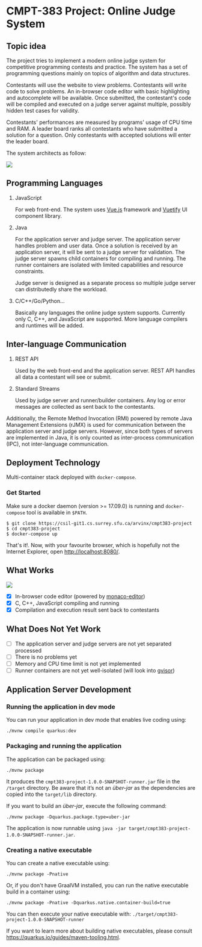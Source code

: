 # CMPT-383 Project: Online Judge System

## Topic idea

The project tries to implement a modern online judge system for competitive programming contests and 
practice. The system has a set of programming questions mainly on topics of algorithm and data 
structures. 

Contestants will use the website to view problems. Contestants will write code to solve problems. An 
in-browser code editor with basic highlighting and autocomplete will be available. Once submitted, 
the contestant's code will be compiled and executed on a judge server against multiple, possibly 
hidden test cases for validity.

Contestants' performances are measured by programs' usage of CPU time and RAM. A leader board ranks
all contestants who have submitted a solution for a question. Only contestants with accepted 
solutions will enter the leader board.

The system architects as follow:

![](https://i.imgur.com/UByQTtz.jpg)
 
## Programming Languages
1. JavaScript

    For web front-end. The system uses [Vue.js](https://cn.vuejs.org/index.html) framework and 
    [Vuetify](https://vuetifyjs.com/en/) UI component library.

2. Java

    For the application server and judge server. The application server handles problem and user 
    data. Once a solution is received by an application server, it will be sent to a judge server 
    for validation. The judge server spawns child containers for compiling and running. The runner
    containers are isolated with limited capabilities and resource constraints.

    Judge server is designed as a separate process so multiple judge server can distributedly share 
    the workload.

3. C/C++/Go/Python...

    Basically any languages the online judge system supports. Currently only C, C++, and JavaScript 
    are supported. More language compilers and runtimes will be added.

## Inter-language Communication

1. REST API

    Used by the web front-end and the application server. REST API handles all data a contestant 
    will see or submit.

2. Standard Streams

    Used by judge server and runner/builder containers. Any log or error messages are collected as 
    sent back to the contestants.


Additionally, the Remote Method Invocation (RMI) powered by remote Java Management Extensions (rJMX) 
is used for communication between the application server and judge servers. However, since both 
types of servers are implemented in Java, it is only counted as inter-process communication (IPC),
not inter-language communication.

## Deployment Technology

Multi-container stack deployed with `docker-compose`.

### Get Started

Make sure a docker daemon (version >= 17.09.0) is running and `docker-compose` tool is available in 
`$PATH`.

```
$ git clone https://csil-git1.cs.surrey.sfu.ca/arvinx/cmpt383-project
$ cd cmpt383-project
$ docker-compose up
```

That's it!. Now, with your favourite browser, which is hopefully not the Internet Explorer, open 
[http://localhost:8080/](http://localhost:8080/).


## What Works

![](https://i.imgur.com/frYtsGc.jpg)

- [x] In-browser code editor (powered by 
[monaco-editor](https://github.com/microsoft/monaco-editor))
- [x] C, C++, JavaScript compiling and running
- [x] Compilation and execution result sent back to contestants

## What Does Not Yet Work

- [ ] The application server and judge servers are not yet separated processed
- [ ] There is no problems yet
- [ ] Memory and CPU time limit is not yet implemented
- [ ] Runner containers are not yet well-isolated (will look into 
[gvisor](https://github.com/google/gvisor))

## Application Server Development

### Running the application in dev mode

You can run your application in dev mode that enables live coding using:
```shell script
./mvnw compile quarkus:dev
```

### Packaging and running the application

The application can be packaged using:
```shell script
./mvnw package
```
It produces the `cmpt383-project-1.0.0-SNAPSHOT-runner.jar` file in the `/target` directory.
Be aware that it’s not an _über-jar_ as the dependencies are copied into the `target/lib` directory.

If you want to build an _über-jar_, execute the following command:
```shell script
./mvnw package -Dquarkus.package.type=uber-jar
```

The application is now runnable using `java -jar target/cmpt383-project-1.0.0-SNAPSHOT-runner.jar`.

### Creating a native executable

You can create a native executable using: 
```shell script
./mvnw package -Pnative
```

Or, if you don't have GraalVM installed, you can run the native executable build in a container using: 
```shell script
./mvnw package -Pnative -Dquarkus.native.container-build=true
```

You can then execute your native executable with: `./target/cmpt383-project-1.0.0-SNAPSHOT-runner`

If you want to learn more about building native executables, please consult https://quarkus.io/guides/maven-tooling.html.
